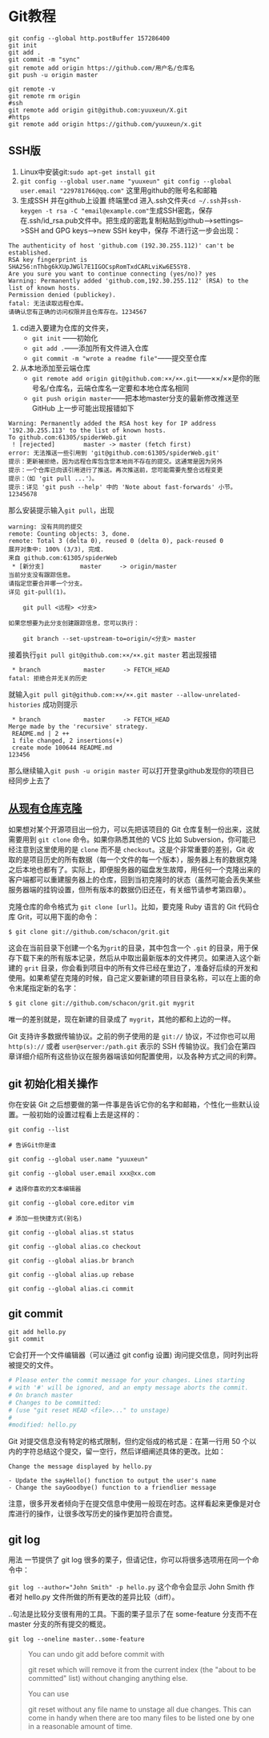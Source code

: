 # Git教程

```shell
git config --global http.postBuffer 157286400
git init
git add .
git commit -m "sync"
git remote add origin https://github.com/用户名/仓库名
git push -u origin master
```

```shell
git remote -v
git remote rm origin
#ssh
git remote add origin git@github.com:yuuxeun/X.git
#https
git remote add origin https://github.com/yuuxeun/x.git
```

## SSH版

1. Linux中安装git:`sudo apt-get install git`
2. `git config --global user.name "yuuxeun" git config --global user.email "229781766@qq.com"`
   这里用github的账号名和邮箱
3. 生成SSH 并在github上设置
   终端里cd 进入.ssh文件夹`cd ~/.ssh`并`ssh-keygen -t rsa -C "email@example.com"`生成SSH密匙，保存在.ssh/id_rsa.pub文件中。把生成的密匙复制粘贴到github–>settings–>SSH and GPG keys–>new SSH key中，保存
   不进行这一步会出现：

```
The authenticity of host 'github.com (192.30.255.112)' can't be established.
RSA key fingerprint is SHA256:nThbg6kXUpJWGl7E1IGOCspRomTxdCARLviKw6E5SY8.
Are you sure you want to continue connecting (yes/no)? yes
Warning: Permanently added 'github.com,192.30.255.112' (RSA) to the list of known hosts.
Permission denied (publickey).
fatal: 无法读取远程仓库。
请确认您有正确的访问权限并且仓库存在。1234567
```

1. cd进入要建为仓库的文件夹，
   - `git init` ——初始化
   - `git add .`——添加所有文件进入仓库
   - `git commit -m "wrote a readme file"`——提交至仓库
2. 从本地添加至云端仓库
   - `git remote add origin git@github.com:××/××.git`——××/××是你的账号名/仓库名，云端仓库名一定要和本地仓库名相同
   - `git push origin master`——把本地master分支的最新修改推送至GitHub
     上一步可能出现报错如下

```
Warning: Permanently added the RSA host key for IP address '192.30.255.113' to the list of known hosts.
To github.com:61305/spiderWeb.git
 ! [rejected]        master -> master (fetch first)
error: 无法推送一些引用到 'git@github.com:61305/spiderWeb.git'
提示：更新被拒绝，因为远程仓库包含您本地尚不存在的提交。这通常是因为另外
提示：一个仓库已向该引用进行了推送。再次推送前，您可能需要先整合远程变更
提示：（如 'git pull ...'）。
提示：详见 'git push --help' 中的 'Note about fast-forwards' 小节。12345678
```

那么安装提示输入`git pull`，出现

```
warning: 没有共同的提交
remote: Counting objects: 3, done.
remote: Total 3 (delta 0), reused 0 (delta 0), pack-reused 0
展开对象中: 100% (3/3), 完成.
来自 github.com:61305/spiderWeb
 * [新分支]          master     -> origin/master
当前分支没有跟踪信息。
请指定您要合并哪一个分支。
详见 git-pull(1)。

    git pull <远程> <分支>

如果您想要为此分支创建跟踪信息，您可以执行：

    git branch --set-upstream-to=origin/<分支> master
```

接着执行`git pull git@github.com:××/××.git master`
若出现报错

```
 * branch            master     -> FETCH_HEAD
fatal: 拒绝合并无关的历史
```

就输入`git pull git@github.com:××/××.git master --allow-unrelated-histories`
成功则提示

```
 * branch            master     -> FETCH_HEAD
Merge made by the 'recursive' strategy.
 README.md | 2 ++
 1 file changed, 2 insertions(+)
 create mode 100644 README.md
123456
```

那么继续输入`git push -u origin master`
可以打开登录github发现你的项目已经同步上去了

## [从现有仓库克隆](https://git-scm.com/book/zh/v1/Git-基础-取得项目的-Git-仓库#从现有仓库克隆)

如果想对某个开源项目出一份力，可以先把该项目的 Git 仓库复制一份出来，这就需要用到 `git clone` 命令。如果你熟悉其他的 VCS 比如 Subversion，你可能已经注意到这里使用的是 `clone` 而不是 `checkout`。这是个非常重要的差别，Git 收取的是项目历史的所有数据（每一个文件的每一个版本），服务器上有的数据克隆之后本地也都有了。实际上，即便服务器的磁盘发生故障，用任何一个克隆出来的客户端都可以重建服务器上的仓库，回到当初克隆时的状态（虽然可能会丢失某些服务器端的挂钩设置，但所有版本的数据仍旧还在，有关细节请参考第四章）。

克隆仓库的命令格式为 `git clone [url]`。比如，要克隆 Ruby 语言的 Git 代码仓库 Grit，可以用下面的命令：

```
$ git clone git://github.com/schacon/grit.git
```

这会在当前目录下创建一个名为`grit`的目录，其中包含一个 `.git` 的目录，用于保存下载下来的所有版本记录，然后从中取出最新版本的文件拷贝。如果进入这个新建的 `grit` 目录，你会看到项目中的所有文件已经在里边了，准备好后续的开发和使用。如果希望在克隆的时候，自己定义要新建的项目目录名称，可以在上面的命令末尾指定新的名字：

```
$ git clone git://github.com/schacon/grit.git mygrit
```

唯一的差别就是，现在新建的目录成了 `mygrit`，其他的都和上边的一样。

Git 支持许多数据传输协议。之前的例子使用的是 `git://` 协议，不过你也可以用 `http(s)://` 或者 `user@server:/path.git` 表示的 SSH 传输协议。我们会在第四章详细介绍所有这些协议在服务器端该如何配置使用，以及各种方式之间的利弊。

## git 初始化相关操作

你在安装 Git 之后想要做的第一件事是告诉它你的名字和邮箱，个性化一些默认设置。一般初始的设置过程看上去是这样的：

 `git config --list `

```shell
# 告诉Git你是谁

git config --global user.name "yuuxeun"

git config --global user.email xxx@xx.com

# 选择你喜欢的文本编辑器

git config --global core.editor vim

# 添加一些快捷方式(别名)

git config --global alias.st status

git config --global alias.co checkout

git config --global alias.br branch

git config --global alias.up rebase

git config --global alias.ci commit
```

## git commit

```shell
git add hello.py
git commit
```

它会打开一个文件编辑器（可以通过 git config 设置) 询问提交信息，同时列出将被提交的文件。

```bash
# Please enter the commit message for your changes. Lines starting
# with '#' will be ignored, and an empty message aborts the commit.
# On branch master
# Changes to be committed:
# (use "git reset HEAD <file>..." to unstage)
#
#modified: hello.py
```

Git 对提交信息没有特定的格式限制，但约定俗成的格式是：在第一行用 50 个以内的字符总结这个提交，留一空行，然后详细阐述具体的更改。比如：

```shell
Change the message displayed by hello.py

- Update the sayHello() function to output the user's name
- Change the sayGoodbye() function to a friendlier message
```

注意，很多开发者倾向于在提交信息中使用一般现在时态。这样看起来更像是对仓库进行的操作，让很多改写历史的操作更加符合直觉。

## git log

用法 一节提供了 git log 很多的栗子，但请记住，你可以将很多选项用在同一个命令中：

`git log --author="John Smith" -p hello.py`
这个命令会显示 John Smith 作者对 hello.py 文件所做的所有更改的差异比较（diff）。

..句法是比较分支很有用的工具。下面的栗子显示了在 some-feature 分支而不在 master 分支的所有提交的概览。

```shell
git log --oneline master..some-feature
```

> You can undo git add before commit with
>
> git reset <file>
> which will remove it from the current index (the "about to be committed" list) without changing anything else.
>
> You can use
>
> git reset
> without any file name to unstage all due changes. This can come in handy when there are too many files to be listed one by one in a reasonable amount of time.



